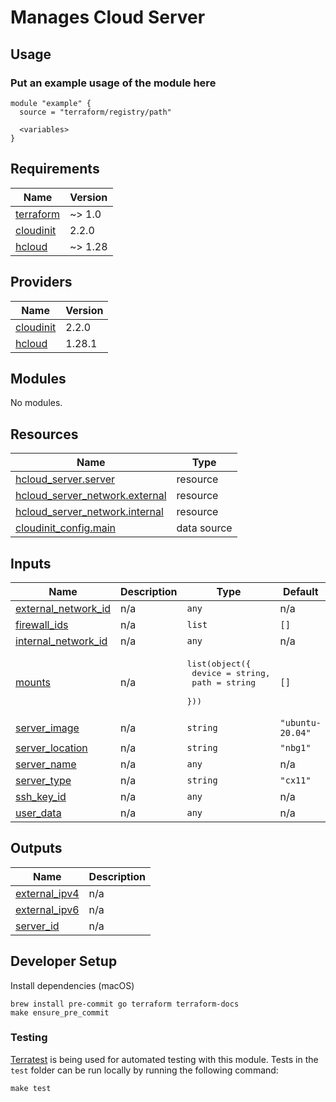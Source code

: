 # Manages Cloud Server

## Usage

### Put an example usage of the module here

```hcl
module "example" {
  source = "terraform/registry/path"

  <variables>
}
```

<!-- BEGINNING OF PRE-COMMIT-TERRAFORM DOCS HOOK -->
## Requirements

| Name | Version |
|------|---------|
| <a name="requirement_terraform"></a> [terraform](#requirement\_terraform) | ~> 1.0 |
| <a name="requirement_cloudinit"></a> [cloudinit](#requirement\_cloudinit) | 2.2.0 |
| <a name="requirement_hcloud"></a> [hcloud](#requirement\_hcloud) | ~> 1.28 |

## Providers

| Name | Version |
|------|---------|
| <a name="provider_cloudinit"></a> [cloudinit](#provider\_cloudinit) | 2.2.0 |
| <a name="provider_hcloud"></a> [hcloud](#provider\_hcloud) | 1.28.1 |

## Modules

No modules.

## Resources

| Name | Type |
|------|------|
| [hcloud_server.server](https://registry.terraform.io/providers/hetznercloud/hcloud/latest/docs/resources/server) | resource |
| [hcloud_server_network.external](https://registry.terraform.io/providers/hetznercloud/hcloud/latest/docs/resources/server_network) | resource |
| [hcloud_server_network.internal](https://registry.terraform.io/providers/hetznercloud/hcloud/latest/docs/resources/server_network) | resource |
| [cloudinit_config.main](https://registry.terraform.io/providers/hashicorp/cloudinit/2.2.0/docs/data-sources/config) | data source |

## Inputs

| Name | Description | Type | Default | Required |
|------|-------------|------|---------|:--------:|
| <a name="input_external_network_id"></a> [external\_network\_id](#input\_external\_network\_id) | n/a | `any` | n/a | yes |
| <a name="input_firewall_ids"></a> [firewall\_ids](#input\_firewall\_ids) | n/a | `list` | `[]` | no |
| <a name="input_internal_network_id"></a> [internal\_network\_id](#input\_internal\_network\_id) | n/a | `any` | n/a | yes |
| <a name="input_mounts"></a> [mounts](#input\_mounts) | n/a | <pre>list(object({<br>    device = string,<br>    path   = string<br>  }))</pre> | `[]` | no |
| <a name="input_server_image"></a> [server\_image](#input\_server\_image) | n/a | `string` | `"ubuntu-20.04"` | no |
| <a name="input_server_location"></a> [server\_location](#input\_server\_location) | n/a | `string` | `"nbg1"` | no |
| <a name="input_server_name"></a> [server\_name](#input\_server\_name) | n/a | `any` | n/a | yes |
| <a name="input_server_type"></a> [server\_type](#input\_server\_type) | n/a | `string` | `"cx11"` | no |
| <a name="input_ssh_key_id"></a> [ssh\_key\_id](#input\_ssh\_key\_id) | n/a | `any` | n/a | yes |
| <a name="input_user_data"></a> [user\_data](#input\_user\_data) | n/a | `any` | n/a | yes |

## Outputs

| Name | Description |
|------|-------------|
| <a name="output_external_ipv4"></a> [external\_ipv4](#output\_external\_ipv4) | n/a |
| <a name="output_external_ipv6"></a> [external\_ipv6](#output\_external\_ipv6) | n/a |
| <a name="output_server_id"></a> [server\_id](#output\_server\_id) | n/a |
<!-- END OF PRE-COMMIT-TERRAFORM DOCS HOOK -->

## Developer Setup

Install dependencies (macOS)

```shell
brew install pre-commit go terraform terraform-docs
make ensure_pre_commit
```

### Testing

[Terratest](https://github.com/gruntwork-io/terratest) is being used for
automated testing with this module. Tests in the `test` folder can be run
locally by running the following command:

```text
make test
```
